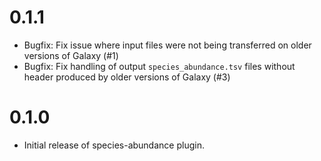# 0.1.1

* Bugfix: Fix issue where input files were not being transferred on older versions of Galaxy (#1)
* Bugfix: Fix handling of output `species_abundance.tsv` files without header produced by older versions of Galaxy (#3)

# 0.1.0

* Initial release of species-abundance plugin.
